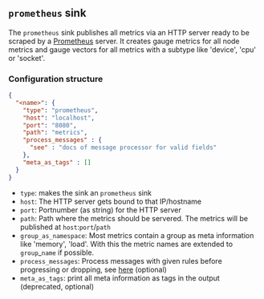 ## `prometheus` sink

The `prometheus` sink publishes all metrics via an HTTP server ready to be scraped by a [Prometheus](https://prometheus.io) server. It creates gauge metrics for all node metrics and gauge vectors for all metrics with a subtype like 'device', 'cpu' or 'socket'. 


### Configuration structure

```json
{
  "<name>": {
    "type": "prometheus",
    "host": "localhost",
    "port": "8080",
    "path": "metrics",
    "process_messages" : {
      "see" : "docs of message processor for valid fields"
    },
    "meta_as_tags" : []
  }
}
```

- `type`: makes the sink an `prometheus` sink
- `host`: The HTTP server gets bound to that IP/hostname
- `port`: Portnumber (as string) for the HTTP server
- `path`: Path where the metrics should be servered. The metrics will be published at `host`:`port`/`path`
- `group_as_namespace`: Most metrics contain a group as meta information like 'memory', 'load'. With this the metric names are extended to `group`_`name` if possible.
- `process_messages`: Process messages with given rules before progressing or dropping, see [here](../pkg/messageProcessor/README.md) (optional)
- `meta_as_tags`: print all meta information as tags in the output (deprecated, optional)